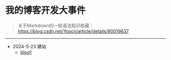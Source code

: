 # 我的博客开发大事件
> 关于Markdown的一些语法知识收藏：https://blog.csdn.net/Yoocii/article/details/80019637
---
* 2024-5-23 建站
  - [blog1](./blog1.md)
    <!--- 对上面语法的解释，[]里面是显示的文本内容，()里面是引用的文本地址
